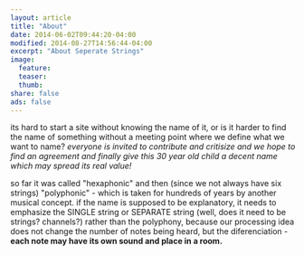 ```yaml
---
layout: article
title: "About"
date: 2014-06-02T09:44:20-04:00
modified: 2014-08-27T14:56:44-04:00
excerpt: "About Seperate Strings"
image:
  feature:
  teaser:
  thumb:
share: false
ads: false
---
```


its hard to start a site without knowing the name of it, or is it harder to find the name of something without a meeting point where we define what we want to name?
<i>everyone is invited to contribute and critisize and we hope to find an agreement and finally give this 30 year old child a decent name which may spread its real value! </i>

so far it was called "hexaphonic" and then (since we not always have six strings) "polyphonic" - which is taken for hundreds of years by another musical concept.
if the name is supposed to be explanatory, it needs to emphasize the SINGLE string or SEPARATE string (well, does it need to be strings? channels?) rather than the polyphony, because our processing idea does not change the number of notes being heard, but the diferenciation - <b>each note may have its own sound and place in a room.</b>